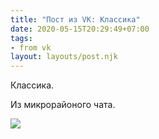 ```yaml
---
title: "Пост из VK: Классика"
date: 2020-05-15T20:29:49+07:00
tags:
- from vk
layout: layouts/post.njk
---
```

Классика. 

Из микрорайоного чата.

![](https://sun1-83.userapi.com/TOq6h3wP_2uTZdRUFyackKxzDK37vD2jo9gdRg/vsv3AVi6mQ4.jpg)